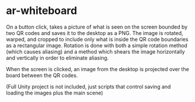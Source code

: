 # ar-whiteboard

On a button click, takes a picture of what is seen on the screen bounded by two QR codes and saves it to the desktop as a PNG.  The image is rotated, warped, and cropped to include only what is inside the QR code boundaries as a rectangular image.
Rotation is done with both a simple rotation method (which causes aliasing) and a method which shears the image horizontally and vertically in order to eliminate aliasing.

When the screen is clicked, an image from the desktop is projected over the board between the QR codes.

(Full Unity project is not included, just scripts that control saving and loading the images plus the main scene)
